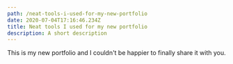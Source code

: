 ```yaml
---
path: /neat-tools-i-used-for-my-new-portfolio
date: 2020-07-04T17:16:46.234Z
title: Neat tools I used for my new portfolio
description: A short description
---
```

This is my new portfolio and I couldn't be happier to finally share it with you.